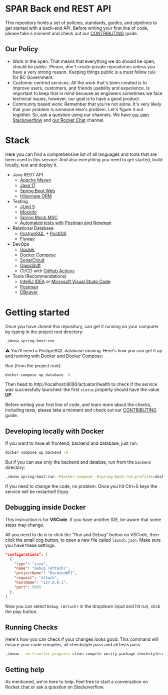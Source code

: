 # SPAR Back end REST API

This repository holds a set of policies, standards, guides, and pipelines to
get started with a back-end API. Before writing your first line of code, please
take a moment and check out our [CONTRIBUTING](CONTRIBUTING.md) guide.

## Our Policy

- Work in the open: That means that everything we do should be open, should be
public. Please, don't create private repositories unless you have a very strong
reason. Keeping things public is a must follow rule for BC Government.
- Customer centred services: All the work that's been created is to improve users,
customers, and friends usability and experience. Is important to keep that in mind 
because as engineers sometimes we face technical issues, however, our goal is
to have a good product.
- Community based work: Remember that you're not alone. It's very likely that
your problem is someone else's problem. Let's figure it out together. So, ask
a question using our channels. We have [our own Stackoverflow](https://stackoverflow.developer.gov.bc.ca/)
and [our Rocket Chat](https://chat.developer.gov.bc.ca/) channel.

# Stack

Here you can find a comprehensive list of all languages and tools that are been used
in this service. And also everything you need to get started, build locally, test
and deploy it. 

- Java REST API
  - [Apache Maven](https://maven.apache.org/)
  - [Java 17](https://www.oracle.com/java/technologies/downloads/#java17)
  - [Spring Boot Web](https://spring.io/guides/gs/spring-boot/)
  - [Hibernate ORM](https://hibernate.org/orm/)
- Testing
  - [JUnit 5](https://junit.org/junit5/)
  - [Mockito](https://site.mockito.org/)
  - [Spring Mock MVC](https://docs.spring.io/spring-framework/reference/testing/spring-mvc-test-framework.html)
  - [Automated tests with Postman and Newman](https://learning.postman.com/docs/collections/using-newman-cli/installing-running-newman/)
- Relational Database
  - [PostgreSQL](https://www.postgresql.org/) + [PostGIS](https://postgis.net/)
  - [Flyway](https://flywaydb.org/)
- DevOps
  - [Docker](https://www.docker.com/)
  - [Docker Compose](https://docs.docker.com/compose/)
  - [SonarCloud](https://docs.sonarcloud.io/)
  - [OpenShift](https://www.redhat.com/en/technologies/cloud-computing/openshift)
  - CI/CD with [GitHub Actions](https://docs.github.com/en/actions)
- Tools (Recommendations)
  - [IntelliJ IDEA](https://www.jetbrains.com/idea/) or [Microsoft Visual Studo Code](https://code.visualstudio.com/)
  - [Postman](https://www.postman.com/)
  - [DBeaver](https://dbeaver.io/)

# Getting started

Once you have cloned this repository, can get it running on your computer by typing
in the project root directory:

```sh
./mvnw spring-boot:run
```

⚠️ You'll need a PostgreSQL database running. Here's how you can get it up 
and running with Docker and Docker Compose:

Run (from the project root):
```sh
docker-compose up database -d
```

Then head to http://localhost:8090/actuator/health to check if the service was successfully launched:
the first `status` property should have the value **UP**.

Before writing your first line of code, and learn more about the checks, including
tests, please take a moment and check out our [CONTRIBUTING](CONTRIBUTING.md) guide.

## Developing locally with Docker

If you want to have all frontend, backend and database, just run:
```sh
docker compose up backend -d
```

But if you can see only the backend and databse, run from the `backend` directory:
```sh
./mvnw spring-boot:run -Pdocker-compose -Dspring-boot.run.profiles=docker-compose
```

If you need to change the code, no problem. Once you hit Ctrl+S keys
the service will be restarted! Enjoy

## Debugging inside Docker

This instruction is for **VSCode**. If you have another IDE, be aware that some
steps may change.

All you need to do is to click the "Run and Debug" button on VSCode, then
click the small cog button, to open a new file called `launch.json`.
Make sure you have these settings:

```json
"configurations": [
  {
    "type": "java",
    "name": "Debug (Attach)",
    "projectName": "BackendAPI",
    "request": "attach",
    "hostName": "127.0.0.1",
    "port": 5005
  },
]
```

Now you can select `Debug (Attach)` in the dropdown input and hit run, 
click the play button. 

## Running Checks

Here's how you can check if your changes looks good. This command
will ensure your code compiles, all checkstyle pass and all tests
pass.

```sh
./mvnw --no-transfer-progress clean compile verify package checkstyle:checkstyle -P all-tests
```

## Getting help

As mentioned, we're here to help. Feel free to start a conversation
on Rocket chat or ask a question on Stackoverflow.